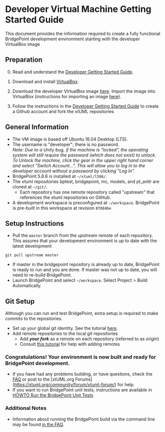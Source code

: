 # Developer Virtual Machine Getting Started Guide
This document provides the information required to create a fully functional BridgePoint development environment starting with
the developer VirtualBox image

Preparation 
-----------
0) Read and understand the [Developer Getting Started Guide](Developer%20Getting%20Started%20Guide.md).

1) Download and install [VirtualBox](https://www.virtualbox.org/wiki/Downloads).

2) Download the developer VirtualBox image [here](https://s3.amazonaws.com/1f-outgoing/BridgePointDeveloper.ova). Import the
image into VirtualBox (instructions for importing an image [here](https://www.virtualbox.org/manual/ch01.html#ovf)).

3) Follow the instructions in the [Developer Getting Started Guide](Developer%20Getting%20Started%20Guide.md) to create a Github
account and fork the xtUML repositories

General Information
-------------------
* The VM image is based off Ubuntu 16.04 Desktop (LTS).
* The username is "developer"; there is no password.  
_Note: Due to a Unity bug, if the machine is "locked", the operating system will still require the password (which does not exist) to unlock. To Unlock the machine, click the gear in the upper right hand corner and select "Switch Account...". This will allow you to log in to the developer account without a password by clicking "Log In"._
* BridgePoint 5.8.6 is installed at `~/xtuml/l586/`.
* The xtuml repositories bptest, bridgepoint, mc, models, and pt_antlr are cloned at `~/git/`.
  * Each repository has one remote repository called "upstream" that references the xtuml repositories on GitHub.
* A development workspace is preconfigured at `~/workspace`. BridgePoint is pre-built in this workspace at revision `8f884be`

Setup Instructions
------------------
* Pull the `master` branch from the _upstream_ remote of each repository. This assures that your development environment
is up to date with the latest development
```
git pull upstream master
```
* If master in the bridgepoint repository is already up to date, BridgePoint is ready to run and you are done. If master was not up to date, you will need to re-build BridgePoint.
* Launch BridgePoint and select `~/workspace`. Select Project > Build Automatically.

Git Setup
---------
Although you can run and test BridgePoint, extra setup is required to make commits to the repositories.
* Set up your global git identity. See the tutorial [here](https://git-scm.com/book/en/v2/Getting-Started-First-Time-Git-Setup).  
* Add remote repositories to the local git repositories  
  * Add _**your fork**_ as a remote on each repository (referred to as _origin_)  
  * Consult [this tutorial](https://help.github.com/articles/adding-a-remote/) for help with adding remotes  

### Congratulations!  Your environment is now built and ready for BridgePoint development.

  - If you have had any problems building, or have questions, check the [FAQ](https://github.com/xtuml/bridgepoint/blob/master/doc-bridgepoint/process/FAQ.md#bpdevelopers) or post to the [xtUML.org Forums] (https://xtuml.org/community/forum/xtuml-forum/) for help.
  - If you want to run BridgePoint unit tests, instructions are available in [HOWTO Run the BridgePoint Unit Tests](https://github.com/xtuml/bridgepoint/blob/master/doc-bridgepoint/process/HOWTO-run-bridgepoint-unit-tests.md)
   

### Additional Notes
  - Information about running the BridgePoint build via the command line may be found [in the FAQ](https://github.com/xtuml/bridgepoint/blob/master/doc-bridgepoint/process/FAQ.md#clibuild).
